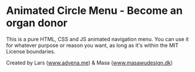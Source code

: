 # Animated Circle Menu - Become an organ donor

This is a pure HTML, CSS and JS animated navigation menu. 
You can use it for whatever purpose or reason you want, as long as it's within the MIT License boundaries.

Created by Lars (www.advena.me) & Masa (www.masawudesign.dk)
